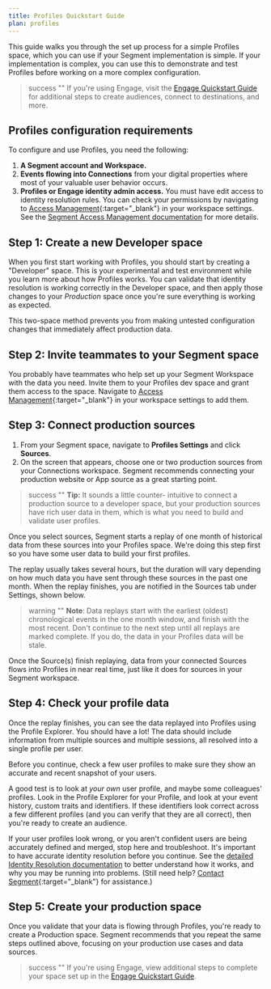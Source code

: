 ```yaml
---
title: Profiles Quickstart Guide
plan: profiles
---
```


This guide walks you through the set up process for a simple Profiles space, which you can use if your Segment implementation is simple. If your implementation is complex, you can use this to demonstrate and test Profiles before working on a more complex configuration.

> success ""
> If you're using Engage, visit the [Engage Quickstart Guide](/docs/engage/quickstart) for additional steps to create audiences, connect to destinations, and more.

## Profiles configuration requirements

To configure and use Profiles, you need the following:

1. **A Segment account and Workspace.**
2. **Events flowing into Connections** from your digital properties where most of your valuable user behavior occurs.
3. **Profiles or Engage identity admin access.** You must have edit access to identity resolution rules. You can check your permissions by navigating to [Access Management](https://app.segment.com/goto-my-workspace/settings/access-management){:target="_blank"} in your workspace settings. See the [Segment Access Management documentation](/docs/segment-app/iam/) for more details.

## Step 1: Create a new Developer space

When you first start working with Profiles, you should start by creating a "Developer" space. This is your experimental and test environment while you learn more about how Profiles works. You can validate that identity resolution is working correctly in the Developer space, and then apply those changes to your *Production* space once you're sure everything is working as expected.

This two-space method prevents you from making untested configuration changes that immediately affect production data.

<!-- TODO: I can't see this in any of the spaces I'm an admin in
To create a Engage space:
1. In your Segment workspace, click **Engage** from the left-navigation.
2.  -->

## Step 2: Invite teammates to your Segment space

You probably have teammates who help set up your Segment Workspace with the data you need. Invite them to your Profiles dev space and grant them access to the space. Navigate to [Access Management](https://app.segment.com/goto-my-workspace/settings/access-management){:target="_blank"} in your workspace settings to add them.

<!-- TODO: actually add steps here -->

## Step 3: Connect production sources

1. From your Segment space, navigate to **Profiles Settings** and click **Sources**.
2. On the screen that appears, choose one or two production sources from your Connections workspace.
   Segment recommends connecting your production website or App source as a great starting point.

> success ""
> **Tip:** It sounds a little counter- intuitive to connect a production source to a developer space, but your production sources have rich user data in them, which is what you need to build and validate user profiles.

Once you select sources, Segment starts a replay of one month of historical data from these sources into your Profiles space. We're doing this step first so you have some user data to build your first profiles.

The replay usually takes several hours, but the duration will vary depending on how much data you have sent through these sources in the past one month. When the replay finishes, you are notified in the Sources tab under Settings, shown below.

> warning ""
> **Note**: Data replays start with the earliest (oldest) chronological events in the one month window, and finish with the most recent. Don't continue to the next step until all replays are marked complete. If you do, the data in your Profiles data will be stale.

Once the Source(s) finish replaying, data from your connected Sources flows into Profiles in near real time, just like it does for sources in your Segment workspace.


## Step 4: Check your profile data

Once the replay finishes, you can see the data replayed into Profiles using the Profile Explorer. You should have a lot! The data should include information from multiple sources and multiple sessions, all resolved into a single profile per user.

Before you continue, check a few user profiles to make sure they show an accurate and recent snapshot of your users.

A good test is to look at _your own_ user profile, and maybe some colleagues' profiles. Look in the Profile Explorer for your Profile, and look at your event history, custom traits and identifiers. If these identifiers look correct across a few different profiles (and you can verify that they are all correct), then you're ready to create an audience.

If your user profiles look wrong, or you aren't confident users are being accurately defined and merged, stop here and troubleshoot. It's important to have accurate identity resolution before you continue. See the [detailed Identity Resolution documentation](/docs/profiles/identity-resolution/) to better understand how it works, and why you may be running into problems. (Still need help? [Contact Segment](https://segment.com/help/contact/){:target="_blank"} for assistance.)

## Step 5: Create your production space

Once you validate that your data is flowing through Profiles, you're ready to create a Production space. Segment recommends that you repeat the same steps outlined above, focusing on your production use cases and data sources.

> success ""
> If you're using Engage, view additional steps to complete your space set up in the [Engage Quickstart Guide](/docs/engage/quickstart).
